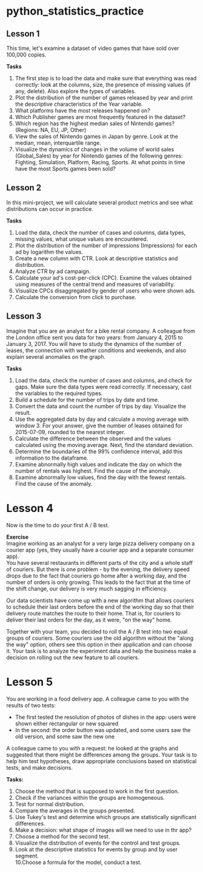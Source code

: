 # python_statistics_practice

## Lesson 1
This time, let's examine a dataset of video games that have sold over 100,000 copies.    

**Tasks**    
1. The first step is to load the data and make sure that everything was read correctly: look at the columns, size, the presence of missing values (if any, delete). Also explore the types of variables.   
2. Plot the distribution of the number of games released by year and print the descriptive characteristics of the Year variable.   
3. What platforms have the most releases happened on?    
4. Which Publisher games are most frequently featured in the dataset?    
5. Which region has the highest median sales of Nintendo games? (Regions: NA, EU, JP, Other)    
6. View the sales of Nintendo games in Japan by genre. Look at the median, mean, interquartile range.    
7. Visualize the dynamics of changes in the volume of world sales (Global_Sales) by year for Nintendo games of the following genres: Fighting, Simulation, Platform, Racing, Sports. At what points in time have the most Sports games been sold?    

## Lesson 2    
In this mini-project, we will calculate several product metrics and see what distributions can occur in practice.    

**Tasks**    
1. Load the data, check the number of cases and columns, data types, missing values, what unique values are encountered.    
2. Plot the distribution of the number of impressions (Impressions) for each ad by logarithm the values.    
3. Create a new column with CTR. Look at descriptive statistics and distribution.    
4. Analyze CTR by ad campaign.    
5. Calculate your ad's cost-per-click (CPC). Examine the values obtained using measures of the central trend and measures of variability.    
6. Visualize CPCs disaggregated by gender of users who were shown ads.    
7. Calculate the conversion from click to purchase.    

## Lesson 3    
Imagine that you are an analyst for a bike rental company. A colleague from the London office sent you data for two years: from January 4, 2015 to January 3, 2017. You will have to study the dynamics of the number of leases, the connection with weather conditions and weekends, and also explain several anomalies on the graph.    

**Tasks**  
1. Load the data, check the number of cases and columns, and check for gaps. Make sure the data types were read correctly. If necessary, cast the variables to the required types.     
2. Build a schedule for the number of trips by date and time.    
3. Convert the data and count the number of trips by day. Visualize the result.    
4. Use the aggregated data by day and calculate a moving average with window 3. For your answer, give the number of leases obtained for 2015-07-09, rounded to the nearest integer.    
5. Calculate the difference between the observed and the values calculated using the moving average. Next, find the standard deviation.    
6. Determine the boundaries of the 99% confidence interval, add this information to the dataframe.    
7. Examine abnormally high values and indicate the day on which the number of rentals was highest. Find the cause of the anomaly.    
8. Examine abnormally low values, find the day with the fewest rentals. Find the cause of the anomaly.     

 # Lesson 4    
Now is the time to do your first A / B test.    

**Exercise**    
Imagine working as an analyst for a very large pizza delivery company on a courier app (yes, they usually have a courier app and a separate consumer app).    
You have several restaurants in different parts of the city and a whole staff of couriers. But there is one problem - by the evening, the delivery speed drops due to the fact that couriers go home after a working day, and the number of orders is only growing. This leads to the fact that at the time of the shift change, our delivery is very much sagging in efficiency.    

Our data scientists have come up with a new algorithm that allows couriers to schedule their last orders before the end of the working day so that their delivery route matches the route to their home. That is, for couriers to deliver their last orders for the day, as it were, "on the way" home.    

Together with your team, you decided to roll the A / B test into two equal groups of couriers. Some couriers use the old algorithm without the "along the way" option, others see this option in their application and can choose it. Your task is to analyze the experiment data and help the business make a decision on rolling out the new feature to all couriers.   

# Lesson 5    
You are working in a food delivery app. A colleague came to you with the results of two tests:    

* The first tested the resolution of photos of dishes in the app: users were shown either rectangular or new squared    
* In the second: the order button was updated, and some users saw the old version, and some saw the new one    

A colleague came to you with a request: he looked at the graphs and suggested that there might be differences among the groups. Your task is to help him test hypotheses, draw appropriate conclusions based on statistical tests, and make decisions.    

**Tasks:**    
1. Choose the method that is supposed to work in the first question.    
2. Check if the variances within the groups are homogeneous.    
3. Test for normal distribution.    
4. Compare the averages in the groups presented.    
5. Use Tukey's test and determine which groups are statistically significant differences.    
6. Make a decision: what shape of images will we need to use in thr app?     
7. Choose a method for the second test.    
8. Visualize the distribution of events for the control and test groups.    
9. Look at the descriptive statistics for events by group and by user segment.    
10.Choose a formula for the model, conduct a test.    
